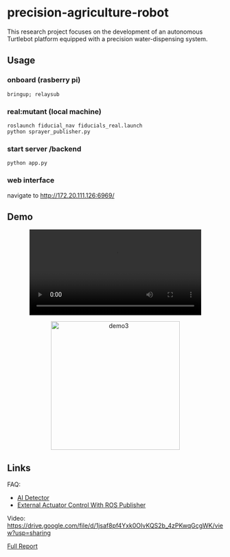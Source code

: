 # precision-agriculture-robot

This research project focuses on the development of an autonomous Turtlebot platform equipped with a precision water-dispensing system.

## Usage
### onboard (rasberry pi)
```
bringup; relaysub
```
### real:mutant (local machine) 
```
roslaunch fiducial_nav fiducials_real.launch
python sprayer_publisher.py 
```
### start server /backend
```
python app.py
```

### web interface
navigate to http://172.20.111.126:6969/

## Demo


<div align="center">
  <video src="https://github.com/user-attachments/assets/0e36eb6e-2e52-41ca-af7e-78529c9f4e37" width="400" />
</div>
    
<p align="center">
  <img width="300" alt="demo3" src="https://github.com/user-attachments/assets/bd5a2794-b8d1-4892-9d10-2752df16b9b1">
</p>

## Links
FAQ: 
- [AI Detector](https://github.com/campusrover/labnotebook2/blob/main/docs/faq/ai/AI_Detector.md)
- [External Actuator Control With ROS Publisher](https://github.com/campusrover/labnotebook2/blob/main/docs/faq/hardware/external_actuator_control.md)

Video:
https://drive.google.com/file/d/1jsaf8pf4Yxk0OIvKQS2b_4zPKwqGcgWK/view?usp=sharing

[Full Report](https://github.com/campusrover/labnotebook2/blob/main/docs/reports/2024/AgriculturalRobot.md)
